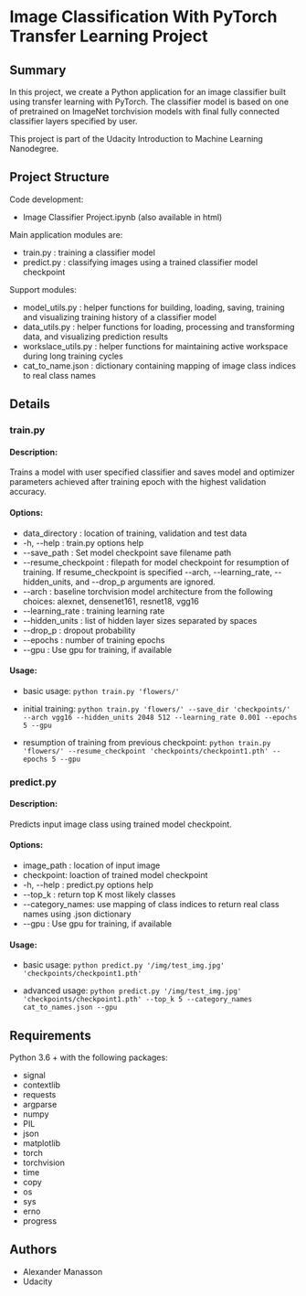 # Image Classification With PyTorch Transfer Learning Project

## Summary
In this project, we create a Python application for an image classifier built using transfer learning with PyTorch. The classifier model is based on one of pretrained on ImageNet torchvision models with final fully connected classifier layers specified by user.

This project is part of the Udacity Introduction to Machine Learning Nanodegree.

## Project Structure
Code development:
- Image Classifier Project.ipynb (also available in html)

Main application modules are:
  - train.py : training a classifier model
  - predict.py : classifying images using a trained classifier model checkpoint

Support modules:
  - model_utils.py : helper functions for building, loading, saving, training and visualizing training history of a classifier model
  - data_utils.py : helper functions for loading, processing and transforming data, and visualizing prediction results
  - workslace_utils.py : helper functions for maintaining active workspace during long training cycles
  - cat_to_name.json : dictionary containing mapping of image class indices to real class names

## Details
### train.py
#### Description:
Trains a model with user specified classifier and saves model and optimizer parameters achieved after training epoch with the highest validation accuracy.

#### Options:
- data_directory : location of training, validation and test data
- -h, --help : train.py options help
- --save_path : Set model checkpoint save filename path
- --resume_checkpoint : filepath for model checkpoint for resumption of training.
                      If resume_checkpoint is specified --arch, --learning_rate,
                      --hidden_units, and --drop_p arguments are ignored.
- --arch : baseline torchvision model architecture from the following choices: alexnet, densenet161, resnet18, vgg16
- --learning_rate : training learning rate
- --hidden_units : list of hidden layer sizes separated by spaces
- --drop_p : dropout probability
- --epochs : number of training epochs
- --gpu : Use gpu for training, if available

#### Usage:
- basic usage:
`python train.py 'flowers/'`

- initial training:
`python train.py 'flowers/' --save_dir 'checkpoints/' --arch vgg16 --hidden_units 2048 512 --learning_rate 0.001 --epochs 5 --gpu`

- resumption of training from previous checkpoint:
`python train.py 'flowers/' --resume_checkpoint 'checkpoints/checkpoint1.pth' --epochs 5 --gpu`

### predict.py
#### Description:
Predicts input image class using trained model checkpoint.

#### Options:
- image_path : location of input image
- checkpoint: loaction of trained model checkpoint
- -h, --help : predict.py options help
- --top_k : return top K most likely classes
- --category_names: use mapping of class indices to return real class names using .json dictionary
- --gpu : Use gpu for training, if available

#### Usage:
- basic usage:
`python predict.py '/img/test_img.jpg' 'checkpoints/checkpoint1.pth'`

- advanced usage:
`python predict.py '/img/test_img.jpg' 'checkpoints/checkpoint1.pth' --top_k 5 --category_names cat_to_names.json --gpu`

## Requirements
Python 3.6 + with the following packages:
- signal
- contextlib
- requests
- argparse
- numpy
- PIL
- json
- matplotlib
- torch
- torchvision
- time
- copy
- os
- sys
- erno
- progress

## Authors
- Alexander Manasson
- Udacity
